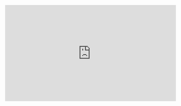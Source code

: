 <iframe width="560" height="315" src="https://www.youtube.com/embed/i8crsqfJAFA" frameborder="0" allowfullscreen></iframe>
